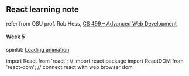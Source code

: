 ## React learning note

refer from OSU prof. Rob Hess, [CS 499 – Advanced Web Development](https://web.engr.oregonstate.edu/~hessro/teaching/cs499-w22)

#### Week 5

spinkit: [Loading animation](https://tobiasahlin.com/spinkit/)

import React from 'react'; // import react package
import ReactDOM from 'react-dom'; // connect react with web browser dom


